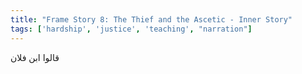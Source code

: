 ```yaml
---
title: "Frame Story 8: The Thief and the Ascetic - Inner Story"
tags: ['hardship', 'justice', 'teaching', "narration"]
---
```


 قالوا ابن فلان
